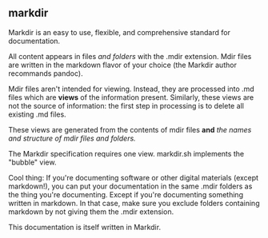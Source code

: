 ## markdir

Markdir is an easy to use, flexible, and comprehensive standard for documentation.

All content appears in files _and folders_ with the .mdir extension. Mdir files are written in the markdown flavor of your choice (the Markdir author recommands pandoc).

Mdir files aren't intended for viewing. Instead, they are processed into .md files which are **views** of the information present. Similarly, these views are not the source of information: the first step in processing is to delete all existing .md files.

These views are generated from the contents of mdir files **and** _the names and structure of mdir files and folders._

The Markdir specification requires one view. markdir.sh implements the "bubble" view.

Cool thing: If you're documenting software or other digital materials (except markdown!), you can put your documentation in the same .mdir folders as the thing you're documenting. Except if you're documenting something written in markdown. In that case, make sure you exclude folders containing markdown by not giving them the .mdir extension.

This documentation is itself written in Markdir.

